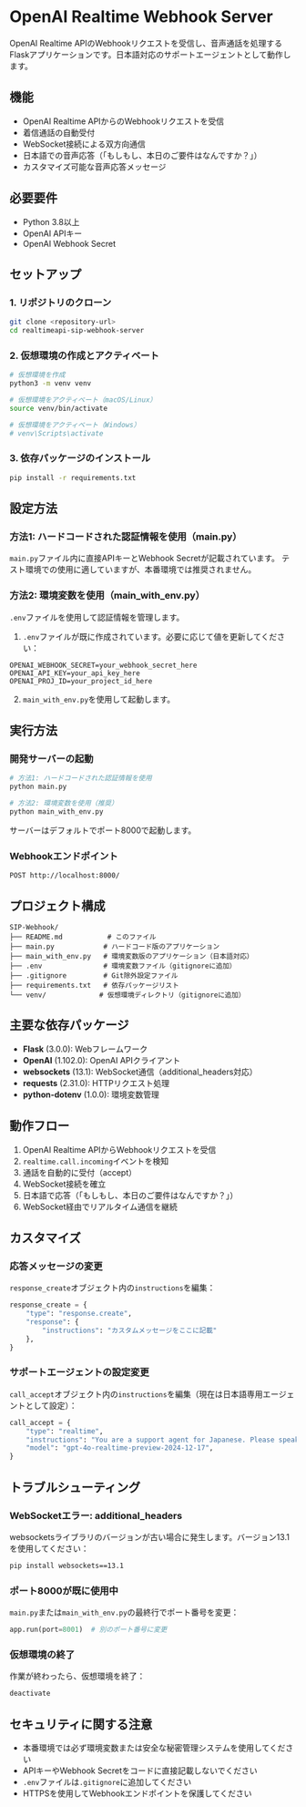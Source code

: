 # OpenAI Realtime Webhook Server

OpenAI Realtime APIのWebhookリクエストを受信し、音声通話を処理するFlaskアプリケーションです。日本語対応のサポートエージェントとして動作します。

## 機能

- OpenAI Realtime APIからのWebhookリクエストを受信
- 着信通話の自動受付
- WebSocket接続による双方向通信
- 日本語での音声応答（「もしもし、本日のご要件はなんですか？」）
- カスタマイズ可能な音声応答メッセージ

## 必要要件

- Python 3.8以上
- OpenAI APIキー
- OpenAI Webhook Secret

## セットアップ

### 1. リポジトリのクローン

```bash
git clone <repository-url>
cd realtimeapi-sip-webhook-server
```

### 2. 仮想環境の作成とアクティベート

```bash
# 仮想環境を作成
python3 -m venv venv

# 仮想環境をアクティベート（macOS/Linux）
source venv/bin/activate

# 仮想環境をアクティベート（Windows）
# venv\Scripts\activate
```

### 3. 依存パッケージのインストール

```bash
pip install -r requirements.txt
```

## 設定方法

### 方法1: ハードコードされた認証情報を使用（main.py）

`main.py`ファイル内に直接APIキーとWebhook Secretが記載されています。
テスト環境での使用に適していますが、本番環境では推奨されません。

### 方法2: 環境変数を使用（main_with_env.py）

`.env`ファイルを使用して認証情報を管理します。

1. `.env`ファイルが既に作成されています。必要に応じて値を更新してください：

```env
OPENAI_WEBHOOK_SECRET=your_webhook_secret_here
OPENAI_API_KEY=your_api_key_here
OPENAI_PROJ_ID=your_project_id_here
```

2. `main_with_env.py`を使用して起動します。

## 実行方法

### 開発サーバーの起動

```bash
# 方法1: ハードコードされた認証情報を使用
python main.py

# 方法2: 環境変数を使用（推奨）
python main_with_env.py
```

サーバーはデフォルトでポート8000で起動します。

### Webhookエンドポイント

```
POST http://localhost:8000/
```

## プロジェクト構成

```
SIP-Webhook/
├── README.md           # このファイル
├── main.py            # ハードコード版のアプリケーション
├── main_with_env.py   # 環境変数版のアプリケーション（日本語対応）
├── .env               # 環境変数ファイル（gitignoreに追加）
├── .gitignore         # Git除外設定ファイル
├── requirements.txt   # 依存パッケージリスト
└── venv/             # 仮想環境ディレクトリ（gitignoreに追加）
```

## 主要な依存パッケージ

- **Flask** (3.0.0): Webフレームワーク
- **OpenAI** (1.102.0): OpenAI APIクライアント
- **websockets** (13.1): WebSocket通信（additional_headers対応）
- **requests** (2.31.0): HTTPリクエスト処理
- **python-dotenv** (1.0.0): 環境変数管理

## 動作フロー

1. OpenAI Realtime APIからWebhookリクエストを受信
2. `realtime.call.incoming`イベントを検知
3. 通話を自動的に受付（accept）
4. WebSocket接続を確立
5. 日本語で応答（「もしもし、本日のご要件はなんですか？」）
6. WebSocket経由でリアルタイム通信を継続

## カスタマイズ

### 応答メッセージの変更

`response_create`オブジェクト内の`instructions`を編集：

```python
response_create = {
    "type": "response.create",
    "response": {
        "instructions": "カスタムメッセージをここに記載"
    },
}
```

### サポートエージェントの設定変更

`call_accept`オブジェクト内の`instructions`を編集（現在は日本語専用エージェントとして設定）：

```python
call_accept = {
    "type": "realtime",
    "instructions": "You are a support agent for Japanese. Please speak Japanese only.",
    "model": "gpt-4o-realtime-preview-2024-12-17",
}
```

## トラブルシューティング

### WebSocketエラー: additional_headers

websocketsライブラリのバージョンが古い場合に発生します。バージョン13.1を使用してください：

```bash
pip install websockets==13.1
```

### ポート8000が既に使用中

`main.py`または`main_with_env.py`の最終行でポート番号を変更：

```python
app.run(port=8001)  # 別のポート番号に変更
```

### 仮想環境の終了

作業が終わったら、仮想環境を終了：

```bash
deactivate
```

## セキュリティに関する注意

- 本番環境では必ず環境変数または安全な秘密管理システムを使用してください
- APIキーやWebhook Secretをコードに直接記載しないでください
- `.env`ファイルは`.gitignore`に追加してください
- HTTPSを使用してWebhookエンドポイントを保護してください

